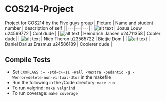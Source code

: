 # COS214-Project
Project for COS214 by the Five guys group
| Picture | Name and student number | description of self |
|---|---|---|
| ![alt text](https://media.istockphoto.com/id/1446929530/photo/cool-little-yellow-rubber-duck-wearing-black-sunglasses-copy-space-on-the-right-be-smart-be.jpg?s=612x612&w=0&k=20&c=XIUu-0_6jwelGpPmnN7SObsg4gEApTIKFd5evmL8sm4=) | Josua Louw u24569772 | Cool dude |
| ![alt text](https://media.istockphoto.com/id/1446929530/photo/cool-little-yellow-rubber-duck-wearing-black-sunglasses-copy-space-on-the-right-be-smart-be.jpg?s=612x612&w=0&k=20&c=XIUu-0_6jwelGpPmnN7SObsg4gEApTIKFd5evmL8sm4=) | Heindrich Jansen u24711358 | Cooler dude|
| ![alt text](https://preview.redd.it/i-think-the-shrek-5-trailer-is-just-a-joke-from-dreamworks-v0-255a5xa3egpe1.jpeg?auto=webp&s=d93ff68e739355467484ed829d029e6ed70c0670) | Nico Theron u23565722 | Bietjie Dom |
| ![alt text](https://media.istockphoto.com/id/1446929530/photo/cool-little-yellow-rubber-duck-wearing-black-sunglasses-copy-space-on-the-right-be-smart-be.jpg?s=612x612&w=0&k=20&c=XIUu-0_6jwelGpPmnN7SObsg4gEApTIKFd5evmL8sm4=) | Daniel Darius Erasmus u24586189 | Coolerer dude |
## Compile Tests
- Set `CXXFLAGS := -std=c++11 -Wall -Wextra -pedantic -g -Werror=delete-non-virtual-dtor` in the makefile
- Run the following in the /Code directory: `make run`
- To run valgrind: `make valgrind`
- To run coverage: `make coverage`
